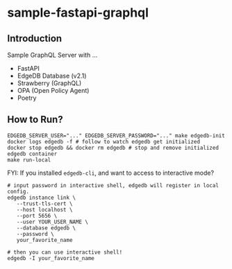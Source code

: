 # sample-fastapi-graphql

## Introduction

Sample GraphQL Server with ...

 - FastAPI
 - EdgeDB Database (v2.1)
 - Strawberry (GraphQL)
 - OPA (Open Policy Agent)
 - Poetry

## How to Run?

```shell
EDGEDB_SERVER_USER="..." EDGEDB_SERVER_PASSWORD="..." make edgedb-init
docker logs edgedb -f # follow to watch edgedb get initialized
docker stop edgedb && docker rm edgedb # stop and remove initialized edgedb container
make run-local
```

FYI: If you installed `edgedb-cli`, and want to access to interactive mode?

```shell
# input password in interactive shell, edgedb will register in local config.
edgedb instance link \
   --trust-tls-cert \
   --host localhost \
   --port 5656 \
   --user YOUR_USER_NAME \
   --database edgedb \
   --password \
   your_favorite_name

# then you can use interactive shell!
edgedb -I your_favorite_name
```
